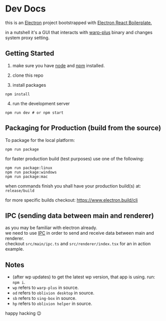 # Dev Docs

this is an [Electron](https://www.electronjs.org/) project bootstrapped with [Electron React Boilerplate.
](https://github.com/electron-react-boilerplate/electron-react-boilerplate)

in a nutshell it's a GUI that interacts with [warp-plus](https://github.com/bepass-org/warp-plus/) binary and changes system proxy setting.

<!-- and [sing-box](https://sing-box.sagernet.org/alig) binaries. -->

## Getting Started

1. make sure you have [node](https://nodejs.org/) and [npm](https://www.npmjs.com/) installed.

2. clone this repo

3. install packages

```shell
npm install
```

4. run the development server

```shell
npm run dev # or npm start
```

## Packaging for Production (build from the source)

To package for the local platform:

```shell
npm run package
```

for faster production build (test purposes) use one of the following:

```shell
npm run package:linux
npm run package:windows
npm run package:mac
```

when commands finish you shall have your production build(s) at: `release/build`

for more specific builds checkout: https://www.electron.build/cli

## IPC (sending data between main and renderer)

as you may be familiar with electron already.  
we need to use [IPC](https://www.electronjs.org/docs/latest/tutorial/ipc) in order to send and receive data between main and renderer.  
checkout `src/main/ipc.ts` and `src/renderer/index.tsx` for an in action example.

## Notes

- (after wp updates) to get the latest wp version, that app is using. run: `npm i`.
- `wp` refers to `warp-plus` in source.
- `od` refers to `oblivion desktop` in source.
- `sb` refers to `sing-box` in source.
- `hp` refers to `oblivion helper` in source.

happy hacking 😉
